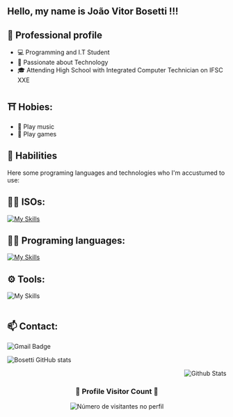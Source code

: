 ## Hello, my name is João Vitor Bosetti !!!


## 💼 Professional profile

- 💻 Programming and I.T Student
- 🌱 Passionate about Technology
- 🎓 Attending High School with Integrated Computer Technician on IFSC XXE

## ⛩️ Hobies:
- 🎵 Play music
- 🏀 Play games

## 🚀 Habilities

Here some programing languages and technologies who I'm accustumed to use:

## 👨‍💻 ISOs: 

[![My Skills](https://skillicons.dev/icons?i=linux,windows)](https://skillicons.dev)

## 👨‍💻 Programing languages: 

[![My Skills](https://skillicons.dev/icons?i=js,html,css,python)](https://skillicons.dev)

## ⚙️ Tools:

![My Skills](https://skillicons.dev/icons?i=github,vscode)<br><br>

## 📫 Contact:

![Gmail Badge](https://img.shields.io/badge/-joao.b2009@gmail.com-006bed?style=flat-square&logo=Gmail&logoColor=white&link=mailto:joao.b2009@gmail.com)

<div aling="center">
  
  ![Bosetti GitHub stats](https://github-readme-stats.vercel.app/api?username=Bosettidev&show_icons=true&theme=radical)
  <tr>
    <td>
</a>
    </td>
    <td>
      <img
        align="right"
        src="https://github-readme-stats.vercel.app/api/top-langs/?username=Bosettidev&theme=dark&hide_border=false&include_all_commits=true&count_private=true&layout=compact"
        alt="Github Stats"
      />
    </td>
    <td>
      <br />
      
      
<div align="center">
  <h3><b>📍 Profile Visitor Count 📍</b></h3>
</div>

<p align="center">
  <img
    src="https://profile-counter.glitch.me/Bosettidev/count.svg"
    alt="Número de visitantes no perfil"
  />
</p>

